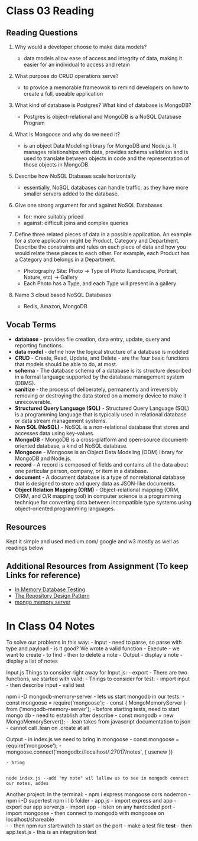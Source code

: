 # Class 03 Reading 

## Reading Questions 
1. Why would a developer choose to make data models?
    - data models allow ease of access and integrity of data, making it easier for an individual to access and retain 

2. What purpose do CRUD operations serve?
    - to provice a memorable frameowok to remind developers on how to create a full, useable application 

3. What kind of database is Postgres? What kind of database is MongoDB?
    - Postgres is object-relational and MongoDB is a NoSQL Database Program 

4. What is Mongoose and why do we need it?
    - is an object Data Modeling library for MongoDB and Node.js.  It manages relationships with data, provides schema validation and is used to translate between objects in code and the representation of those objects in MongoDB. 

5. Describe how NoSQL Dtabases scale horizontally
    - essentially, NoSQL databases can handle traffic, as they have more smaller servers added to the database.  

6. Give one strong argument for and against NoSQL Databases
    - for: more suitably priced 
    - against: difficult joins and complex queries 

7. Define three related pieces of data in a possible application. An example for a store application might be Product, Category and Department. Describe the constraints and rules on each piece of data and how you would relate these pieces to each other. For example, each Product has a Category and belongs in a Department.
    - Photography Site: Photo -> Type of Photo (Landscape, Portrait, Nature, etc) -> Gallery
    - Each Photo has a Type, and each Type will present in a gallery 

8. Name 3 cloud based NoSQL Databases
    - Redis, Amazon, MongoDB

## Vocab Terms 
- **database** - provides file creation, data entry, update, query and reporting functions.
- **data model** - define how the logical structure of a database is modeled
- **CRUD** - Create, Read, Update, and Delete - are the four basic functions that models should be able to do, at most.
- **schema** - The database schema of a database is its structure described in a formal language supported by the database management system (DBMS).
- **sanitize** - the process of deliberately, permanently and irreversibly removing or destroying the data stored on a memory device to make it unrecoverable.
- **Structured Query Language (SQL)** - Structured Query Language (SQL) is a programming language that is typically used in relational database or data stream management systems.
- **Non SQL (NoSQL)** - NoSQL is a non-relational database that stores and accesses data using key-values.
- **MongoDB** - MongoDB is a cross-platform and open-source document-oriented database, a kind of NoSQL database.
- **Mongoose** - Mongoose is an Object Data Modeling (ODM) library for MongoDB and Node.js.
- **record** - A record is composed of fields and contains all the data about one particular person, company, or item in a database.
- **document** - A document database is a type of nonrelational database that is designed to store and query data as JSON-like documents.
- **Object Relation Mapping (ORM)** - Object-relational mapping (ORM, O/RM, and O/R mapping tool) in computer science is a programming technique for converting data between incompatible type systems using object-oriented programming languages. 

## Resources 
Kept it simple and used medium.com/ google and w3 mostly as well as readings below

## Additional Resources from Assignment (To keep Links for reference)
- [In Memory Database Testing](https://dev.to/paulasantamaria/testing-node-js-mongoose-with-an-in-memory-database-32np)
- [The Repository Design Pattern](https://cubettech.com/resources/blog/introduction-to-repository-design-pattern/)
- [mongo memory server](https://www.npmjs.com/package/mongodb-memory-server)

# In Class 04 Notes 
To solve our problems in this way: 
    - Input
        - need to parse, so parse with type and payload 
        - is it good? We wrote a valid function 
    - Execute 
        - we want to create 
        - to find
        - then to delete a note 
    - Output 
        - display a note 
        - display a list of notes 

Input.js
    Things to consider right away for Input.js: 
        - export 
        - There are two functions, we started with valid: 
            - 
    Things to consider for test: 
        - import input 
        - then describe input 
            - valid test 

npm i -D mongodb-memory-server 
    - lets us start mongodb in our tests: 
        - const mongoose = require('mongoose');
        - const { MongoMemoryServer } from ('mongodb-memory-server'); 
    - before starting tests, need to start mongo db 
        - need to establish after describe
            - const mongodb = new MongoMemoryServer(); 
    - .lean takes from javascript documentation to json 
        - cannot call .lean on .create at all 

Output
    - in index.js we need to bring in mongoose 
        - const mongoose = require('mongoose');
        - mongoose.connect('mongodb://localhost/:27017/notes', {
            usenew
        })

    - bring 


    node index.js --add "my note" wil lallow us to see in mongodb connect our notes, addes 


Another project: 
    In the terminal: 
        - npm i express mongoose cors nodemon 
        - npm i -D supertest 
        npm i 
    lib folder
        - app.js 
            -   import express and app 
            - export our app 
    server.js 
        - import app 
        - listen on any hardcoded port 
        - import mongoose 
        - then connect to mongodb with mongoose on localhost/shareable  
        - 
    - then npm run start:watch to start on the port 
    - make a test file __test__
        - then app.test.js 
            - this is an integration test 


